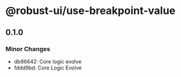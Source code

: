 # @robust-ui/use-breakpoint-value

## 0.1.0

### Minor Changes

- db86642: Core logic evolve
- fddd9bd: Core Logic Evolve
